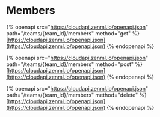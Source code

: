 # Members

{% openapi src="https://cloudapi.zenml.io/openapi.json" path="/teams/{team_id}/members" method="get" %}
[https://cloudapi.zenml.io/openapi.json](https://cloudapi.zenml.io/openapi.json)
{% endopenapi %}

{% openapi src="https://cloudapi.zenml.io/openapi.json" path="/teams/{team_id}/members" method="post" %}
[https://cloudapi.zenml.io/openapi.json](https://cloudapi.zenml.io/openapi.json)
{% endopenapi %}

{% openapi src="https://cloudapi.zenml.io/openapi.json" path="/teams/{team_id}/members" method="delete" %}
[https://cloudapi.zenml.io/openapi.json](https://cloudapi.zenml.io/openapi.json)
{% endopenapi %}
